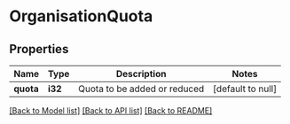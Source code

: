 # OrganisationQuota

## Properties
Name | Type | Description | Notes
------------ | ------------- | ------------- | -------------
**quota** | **i32** | Quota to be added or reduced | [default to null]

[[Back to Model list]](../README.md#documentation-for-models) [[Back to API list]](../README.md#documentation-for-api-endpoints) [[Back to README]](../README.md)


